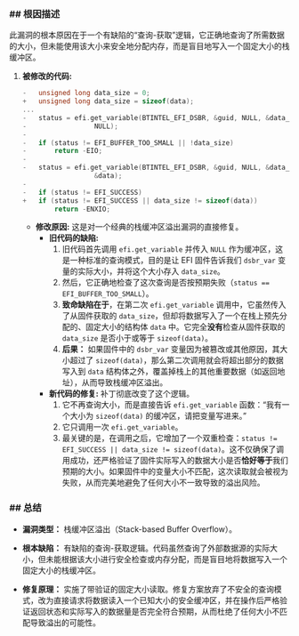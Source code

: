 ### **## 根因描述**

此漏洞的根本原因在于一个有缺陷的“查询-获取”逻辑，它正确地查询了所需数据的大小，但未能使用该大小来安全地分配内存，而是盲目地写入一个固定大小的栈缓冲区。

1.  **被修改的代码:**
    ```c
    -	unsigned long data_size = 0;
    +	unsigned long data_size = sizeof(data);
    ...
    -	status = efi.get_variable(BTINTEL_EFI_DSBR, &guid, NULL, &data_size,
    -				  NULL);
    -
    -	if (status != EFI_BUFFER_TOO_SMALL || !data_size)
    -		return -EIO;
    -
    -	status = efi.get_variable(BTINTEL_EFI_DSBR, &guid, NULL, &data_size,
    				  &data);
    -
    -	if (status != EFI_SUCCESS)
    +	if (status != EFI_SUCCESS || data_size != sizeof(data))
    		return -ENXIO;
    ```
    *   **修改原因:** 这是对一个经典的栈缓冲区溢出漏洞的直接修复。
        *   **旧代码的缺陷:**
            1.  旧代码首先调用 `efi.get_variable` 并传入 `NULL` 作为缓冲区，这是一种标准的查询模式，目的是让 EFI 固件告诉我们 `dsbr_var` 变量的实际大小，并将这个大小存入 `data_size`。
            2.  然后，它正确地检查了这次查询是否按预期失败（`status == EFI_BUFFER_TOO_SMALL`）。
            3.  **致命缺陷在于**，在第二次 `efi.get_variable` 调用中，它虽然传入了从固件获取的 `data_size`，但却将数据写入了一个在栈上预先分配的、固定大小的结构体 `data` 中。它完全**没有**检查从固件获取的 `data_size` 是否小于或等于 `sizeof(data)`。
            4.  **后果：** 如果固件中的 `dsbr_var` 变量因为被篡改或其他原因，其大小超过了 `sizeof(data)`，那么第二次调用就会将超出部分的数据写入到 `data` 结构体之外，覆盖掉栈上的其他重要数据（如返回地址），从而导致栈缓冲区溢出。
        *   **新代码的修复:** 补丁彻底改变了这个逻辑。
            1.  它不再查询大小，而是直接告诉 `efi.get_variable` 函数：“我有一个大小为 `sizeof(data)` 的缓冲区，请把变量写进来。”
            2.  它只调用一次 `efi.get_variable`。
            3.  最关键的是，在调用之后，它增加了一个双重检查：`status != EFI_SUCCESS || data_size != sizeof(data)`。这不仅确保了调用成功，还严格验证了固件实际写入的数据大小是否**恰好等于**我们预期的大小。如果固件中的变量大小不匹配，这次读取就会被视为失败，从而完美地避免了任何大小不一致导致的溢出风险。

### **## 总结**

*   **漏洞类型：**
    栈缓冲区溢出（Stack-based Buffer Overflow）。

*   **根本缺陷：**
    有缺陷的查询-获取逻辑。代码虽然查询了外部数据源的实际大小，但未能根据该大小进行安全检查或内存分配，而是盲目地将数据写入一个固定大小的栈缓冲区。

*   **修复原理：**
    实施了带验证的固定大小读取。修复方案放弃了不安全的查询模式，改为直接请求将数据读入一个已知大小的安全缓冲区，并在操作后严格验证返回状态和实际写入的数据量是否完全符合预期，从而杜绝了任何大小不匹配导致溢出的可能性。